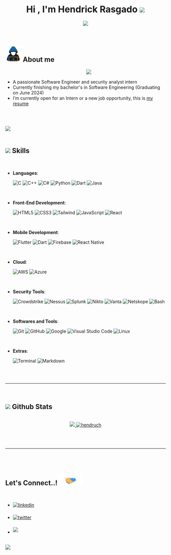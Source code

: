 
<h1 align="center"><b>Hi , I'm Hendrick Rasgado </b><img src="https://media.giphy.com/media/hvRJCLFzcasrR4ia7z/giphy.gif" width="35"></h1>

<p align="center">
  <a href="https://github.com/DenverCoder1/readme-typing-svg"><img src="https://readme-typing-svg.herokuapp.com?font=Time+New+Roman&color=cyan&size=25&center=true&vCenter=true&width=600&height=100&lines=Hendrick+Rasgado+Matus..&hearts;++;Front-End+Developer,;Self-taught+Mobile+Developer,;Computer+Science+Student,;Active+Learner/Researcher,;Love+to+learn+new+stuffs..<3"></a>
</p>


<br>



	
## <picture><img src = "https://github.com/0xAbdulKhalid/0xAbdulKhalid/raw/main/assets/mdImages/about_me.gif" width = 50px></picture> **About me**

<picture> <img align="right" src="https://media.giphy.com/media/SWoSkN6DxTszqIKEqv/giphy.gif" width = 250px></picture>

<br>

- A passionate Software Engineer and security analyst intern
- Currently finishing my bachelor's in Software Engineering (Graduating on June 2024)
- I’m currently open for an Intern or a new job opportunity, this is [my resume](https://read.cv/hendruch)

<br><br>

<img src="https://user-images.githubusercontent.com/73097560/115834477-dbab4500-a447-11eb-908a-139a6edaec5c.gif"><br><br>

## <img src="https://media2.giphy.com/media/QssGEmpkyEOhBCb7e1/giphy.gif?cid=ecf05e47a0n3gi1bfqntqmob8g9aid1oyj2wr3ds3mg700bl&rid=giphy.gif" width ="25"><b> Skills</b>
<br>

<p align="center">

- **Languages**:
    
    ![C](https://img.shields.io/badge/C%20-%232370ED.svg?style=for-the-badge&logo=c&logoColor=white)
    ![C++](https://img.shields.io/badge/C++%20-%2300599C.svg?style=for-the-badge&logo=c%2B%2B&logoColor=white)
    ![C#](https://img.shields.io/badge/Csharp%20-%2300599C.svg?style=for-the-badge&logo=csharp&logoColor=white)
    ![Python](https://img.shields.io/badge/Python%20-%2314354C.svg?style=for-the-badge&logo=python&logoColor=white)
    ![Dart](https://img.shields.io/badge/Dart%20-%2300599C.svg?style=for-the-badge&logo=dart&logoColor=white)
    ![Java](https://img.shields.io/badge/Java%20-%2300599C.svg?style=for-the-badge&logo=java&logoColor=white)

<br>   
    
- **Front-End Development**:

   ![HTML5](https://img.shields.io/badge/HTML5%20-%23E34F26.svg?style=for-the-badge&logo=html5&logoColor=white)
   ![CSS3](https://img.shields.io/badge/CSS%20-%231572B6.svg?style=for-the-badge&logo=css3&logoColor=white)
   ![Tailwind](https://img.shields.io/badge/Tailwind%20-%231572B6.svg?style=for-the-badge&logo=tailwind&logoColor=white)
   ![JavaScript](https://img.shields.io/badge/JavaScript%20-%23F7DF1E.svg?style=for-the-badge&logo=javascript&logoColor=black)
   ![React](https://img.shields.io/badge/React%20-%2300599C.svg?style=for-the-badge&logo=react&logoColor=black)

<br>

- **Mobile Development**:

   ![Flutter](https://img.shields.io/badge/Flutter%20-%231572B6.svg?style=for-the-badge&logo=flutter&logoColor=white)
   ![Dart](https://img.shields.io/badge/Dart%20-%2300599C.svg?style=for-the-badge&logo=dart&logoColor=white)
   ![Firebase](https://img.shields.io/badge/Firebase%20-%23F7DF1E.svg?style=for-the-badge&logo=firebase&logoColor=white)
   ![React Native](https://img.shields.io/badge/React%20Native-%2300599C.svg?style=for-the-badge&logo=react&logoColor=black)

<br>

- **Cloud**:

    ![AWS](https://img.shields.io/badge/AWS%20-%FFFFFF.svg?style=for-the-badge&logo=aws&logoColor=black)
    ![Azure](https://img.shields.io/badge/Azure%20-%2300599C.svg?style=for-the-badge&logo=azure&logoColor=white)
    
<br>

- **Security Tools**:

    ![Crowdstrike](https://img.shields.io/badge/Crowdstrike%20-%FF0000.svg?style=for-the-badge&logo=crowdstrike&logoColor=white)
    ![Nessus](https://img.shields.io/badge/Nessus%20-%FFFFFF.svg?style=for-the-badge&logo=nessus&logoColor=black)
    ![Splunk](https://img.shields.io/badge/Splunk%20-%8CD877.svg?style=for-the-badge&logo=splunk&logoColor=white)
    ![Nikto](https://img.shields.io/badge/Nikto%20-%FFFFFF.svg?style=for-the-badge&logo=nikto&logoColor=black)
    ![Vanta](https://img.shields.io/badge/Vanta%20-%6103BF.svg?style=for-the-badge&logo=vanta&logoColor=white)
    ![Netskope](https://img.shields.io/badge/Netskope%20-%FFFFFF.svg?style=for-the-badge&logo=netskope&logoColor=black)
    ![Bash](https://img.shields.io/badge/Terminal-%23054020?style=for-the-badge&logo=gnu-bash&logoColor=white)
    
<br>

- **Softwares and Tools**:

    ![Git](https://img.shields.io/badge/git-%23F05033.svg?style=for-the-badge&logo=git&logoColor=white)
    ![GitHub](https://img.shields.io/badge/github-%23121011.svg?style=for-the-badge&logo=github&logoColor=white)
    ![Google](https://img.shields.io/badge/google-%234285F4.svg?style=for-the-badge&logo=google&logoColor=white)
    ![Visual Studio Code](https://img.shields.io/badge/Visual%20Studio%20Code-0078d7.svg?style=for-the-badge&logo=visual-studio-code&logoColor=white)
    ![Linux](https://img.shields.io/badge/Linux-FCC624?style=for-the-badge&logo=linux&logoColor=black)

<br>

- **Extras**:

    ![Terminal](https://img.shields.io/badge/Terminal-%23054020?style=for-the-badge&logo=gnu-bash&logoColor=white)
    ![Markdown](https://img.shields.io/badge/markdown-%23000000.svg?style=for-the-badge&logo=markdown&logoColor=white)   


</p>

<br>
<br>

-----

<br>


## <img src="https://media.giphy.com/media/iY8CRBdQXODJSCERIr/giphy.gif" width="35"><b> Github Stats </b>
<br>

<div align="center">

<a href="https://github.com/Hendruch/">
  <img src="https://github-readme-stats.vercel.app/api?username=hendruch&include_all_commits=true&count_private=true&show_icons=true&line_height=20&title_color=7A7ADB&icon_color=2234AE&text_color=D3D3D3&bg_color=0,000000,130F40" width="450"/>
  <img src="https://github-readme-stats.vercel.app/api/top-langs?username=hendruch&show_icons=true&locale=en&layout=compact&line_height=20&title_color=7A7ADB&icon_color=2234AE&text_color=D3D3D3&bg_color=0,000000,130F40" width="375"  alt="hendruch"/>

</a>
</div>

<br>
<br>
<br>

-----

<br>
<br>

## <b> Let's Connect..!</b><img src="https://github.com/0xAbdulKhalid/0xAbdulKhalid/raw/main/assets/mdImages/handshake.gif" width ="80">
<br>
<div align='left'>

<ul>

<li>
<a href="https://www.linkedin.com/in/hendrick-rasgado-matus-8a7394217/" target="_blank">
<img src="https://img.shields.io/badge/linkedin:  Hendrick Rasgado-%2300acee.svg?color=405DE6&style=for-the-badge&logo=linkedin&logoColor=white" alt=linkedin style="margin-bottom: 5px;"/>
</a>
</li>

<br>

<li>
<a href="https://twitter.com/hendrickrasgado" target="_blank">
<img src="https://img.shields.io/badge/twitter:  Hen-%2300acee.svg?color=1DA1F2&style=for-the-badge&logo=twitter&logoColor=white" alt=twitter style="margin-bottom: 5px;"/>
</a>
</li>

<br>

<li>
<a href="mailto:hendruchrasgado@gmail.com" target="_blank">
<img src="https://img.shields.io/badge/gmail:  hendruchrasgado-%23EA4335.svg?style=for-the-badge&logo=gmail&logoColor=white" t=mail style="margin-bottom: 5px;" />
</a>
</li>
	
</ul>
</div>

<br>
<img src="https://user-images.githubusercontent.com/73097560/115834477-dbab4500-a447-11eb-908a-139a6edaec5c.gif">
<br>
<br>
<br>
